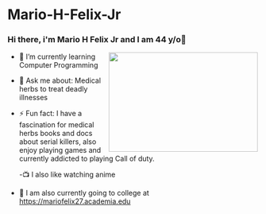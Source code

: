 # Mario-H-Felix-Jr

### Hi there, i'm Mario H Felix Jr and I am 44 y/o👋

<!--
**Mario-Kart-Felix/Mario-Kart-Felix** is a ✨ _special_ ✨ repository because its `README.md` (this file) appears on your GitHub profile.

Here are some ideas to get you started:
-->
<img align="right" width="300" height="200" src="https://c.tenor.com/DBqjevyA2o4AAAAd/bongo-cat-codes.gif">

- 🌱 I’m currently learning Computer Programming
- 💬 Ask me about: Medical herbs to treat deadly illnesses
- ⚡ Fun fact: I have a fascination for medical herbs books and docs about serial killers, also enjoy playing games and currently addicted to playing Call of duty.

  -📺 I also like watching anime
- 📒 I am also currently going to college at https://mariofelix27.academia.edu
